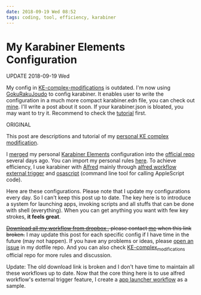 ```yaml
---
date: 2018-09-19 Wed 08:52
tags: coding, tool, efficiency, karabiner
---
```


# My Karabiner Elements Configuration

UPDATE 2018-09-19 Wed

My config in [KE-complex-modifications][1] is outdated. I'm now using [GokuRakuJoudo][2] to config karabiner. It enables user to write the configuration in a much more compact karabiner.edn file, you can check out [mine][3]. I'll write a post about it soon. If your karabiner.json is bloated, you may want to try it. Recommend to check the [tutorial][4] first.

ORIGINAL

This post are descriptions and tutorial of my [personal KE complex modification][5].

I [merged][6] my personal [Karabiner Elements][7] configuration into the [official repo][8] several days ago. You can import my personal rules [here][9]. To achieve efficiency, I use karabiner with [Alfred][10] mainly through [alfred workflow external trigger][11] and [osascript][12] (command line tool for calling AppleScript code).

Here are these configurations. Please note that I update my configurations every day. So I can't keep this post up to date. The key here is to introduce a system for launching apps, invoking scripts and all stuffs that can be done with shell (everything). When you can get anything you want with few key strokes, **it feels great**.

<del>[Download all my workflow from dropbox ][13], please contact [me][14] when this link broken.</del> I may update this post for each specific config if I have time in the future (may not happen). If you have any problems or ideas, please [open an issue][15] in my dotfile repo. And you can also check [KE-complex<sub>modifications</sub>][16] official repo for more rules and discussion.

Update: The old download link is broken and I don't have time to maintain all these workflows up to date. Now that the core thing here is to use alfred workflow's external trigger feature, I create a [app launcher workflow][17] as a sample.

[1]: https://github.com/pqrs-org/KE-complex_modifications
[2]: https://github.com/yqrashawn/GokuRakuJoudo
[3]: https://github.com/yqrashawn/yqdotfiles/blob/master/.config/karabiner.edn
[4]: https://github.com/yqrashawn/GokuRakuJoudo/blob/master/Tutorial.org
[5]: https://github.com/yqrashawn/yqdotfiles/blob/master/.config/karabiner/karabiner.json
[6]: https://github.com/pqrs-org/KE-complex_modifications/pull/162
[7]: https://github.com/tekezo/Karabiner-Elements
[8]: https://github.com/pqrs-org/KE-complex_modifications
[9]: https://ke-complex-modifications.pqrs.org/?q=yqrashawn
[10]: https://www.alfredapp.com/
[11]: https://www.alfredapp.com/help/workflows/triggers/external/
[12]: https://developer.apple.com/legacy/library/documentation/Darwin/Reference/ManPages/man1/osascript.1.html
[13]: https://www.dropbox.com/s/qepdfdu0djyed7v/workflows.zip?dl=0
[14]: https://github.com/yqrashawn
[15]: https://github.com/yqrashawn/yqdotfiles/issues/new
[16]: https://github.com/pqrs-org/KE-complex_modifications
[17]: https://github.com/yqrashawn/alfred-launcher-workflow
